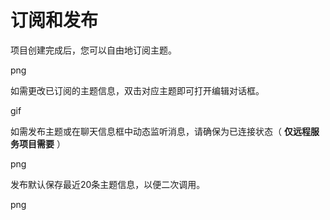 # 订阅和发布

项目创建完成后，您可以自由地订阅主题。

png

如需更改已订阅的主题信息，双击对应主题即可打开编辑对话框。

gif

如需发布主题或在聊天信息框中动态监听消息，请确保为已连接状态（ **仅远程服务项目需要** ）

png

发布默认保存最近20条主题信息，以便二次调用。

png